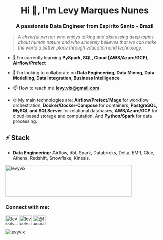 
<h1 align="center">Hi 👋, I'm Levy Marques Nunes</h1>
<h3 align="center">A passionate Data Engineer from Espírito Santo - Brazil</h3>

<blockquote>
    <p><i>
        A cheerful person who enjoys talking and discussing deep topics about human nature and who sincerely believes that we can make the world a better place through education and technology.
    </i></p>
</blockquote>
</div>

 
  
- 🌱 I’m currently learning **PySpark, SQL, Cloud (AWS/Azure/GCP), Airflow/Prefect**

- 👯 I’m looking to collaborate on **Data Engineering, Data Mining, Data Modelling, Data Integration, Business Intelligence**

- 📫 How to reach me **levy.vix@gmail.com**

- ⚙ My main technologies are: **Airflow/Prefect/Mage** for workflow orchestration, **Docker/Docker-Compose** for containers, **PostgreSQL, MySQL and SQLServer** for relational databases, **AWS/Azure/GCP** for cloud-based storage and computation. And **Python/Spark** for data processing.

## ⚡ Stack

* **Data Engineering:** Airflow, dbt, Spark, Databricks, Delta, EMR, Glue, Athena, Redshift, Snowflake, Kinesis.

<a href="https://www.codewars.com/users/levyvix" target="blank"><img align="center" src="https://www.codewars.com/users/levyvix/badges/large" alt="levyvix" height="100" width="400" /></a>

<h3 align="left">Connect with me:</h3>
<p align="left">
<a href="https://kaggle.com/levyvix" target="blank"><img align="center" src="https://raw.githubusercontent.com/rahuldkjain/github-profile-readme-generator/master/src/images/icons/Social/kaggle.svg" alt="levyvix" height="30" width="40" /></a>
<a href="https://instagram.com/levyvix" target="blank"><img align="center" src="https://raw.githubusercontent.com/rahuldkjain/github-profile-readme-generator/master/src/images/icons/Social/instagram.svg" alt="levyvix" height="30" width="40" /></a>
<a href="https://medium.com/@levyvix" target="blank"><img align="center" src="https://raw.githubusercontent.com/rahuldkjain/github-profile-readme-generator/master/src/images/icons/Social/medium.svg" alt="@levyvix" height="30" width="40" /></a>
</p>

<p><img align="center" src="https://github-readme-stats.vercel.app/api/top-langs?username=levyvix&show_icons=true&locale=en&layout=compact" alt="levyvix" /></p>
